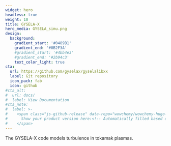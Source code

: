 ```yaml
---
widget: hero
headless: true
weight: 10
title: GYSELA-X
hero_media: GYSELA_simu.png
design:
  background:
    gradient_start: '#0489B1'
    gradient_end: '#0B2F3A'
    #gradient_start: '#4bb4e3'
    #gradient_end: '#2b94c3'
    text_color_light: true
cta:
  url: https://github.com/gyselax/gyselalibxx
  label: Git repository
  icon_pack: fab
  icon: github
#cta_alt:
#  url: docs/
#  label: View Documentation
#cta_note:
#  label: >-
#    <span class="js-github-release" data-repo="wowchemy/wowchemy-hugo-modules">
#      Show your product version here:<!-- Automatically filled based on data-repo value -->
#    </span>
---
```


The GYSELA-X code models turbulence in tokamak plasmas.
